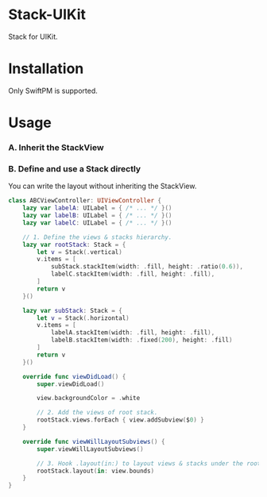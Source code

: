 # Stack-UIKit
Stack for UIKit.

# Installation

Only SwiftPM is supported.

# Usage

### A. Inherit the StackView 



### B. Define and use a Stack directly

You can write the layout without inheriting the StackView.

```swift
class ABCViewController: UIViewController {
    lazy var labelA: UILabel = { /* ... */ }()
    lazy var labelB: UILabel = { /* ... */ }()
    lazy var labelC: UILabel = { /* ... */ }()

    // 1. Define the views & stacks hierarchy.
    lazy var rootStack: Stack = {
        let v = Stack(.vertical)
        v.items = [
            subStack.stackItem(width: .fill, height: .ratio(0.6)),
            labelC.stackItem(width: .fill, height: .fill),
        ]
        return v
    }()

    lazy var subStack: Stack = {
        let v = Stack(.horizontal)
        v.items = [
            labelA.stackItem(width: .fill, height: .fill),
            labelB.stackItem(width: .fixed(200), height: .fill)
        ]
        return v
    }()

    override func viewDidLoad() {
        super.viewDidLoad()

        view.backgroundColor = .white

        // 2. Add the views of root stack.
        rootStack.views.forEach { view.addSubview($0) }
    }

    override func viewWillLayoutSubviews() {
        super.viewWillLayoutSubviews()

        // 3. Hook .layout(in:) to layout views & stacks under the root stack.
        rootStack.layout(in: view.bounds)
    }
}
```
